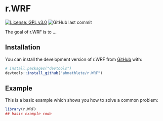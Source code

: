 
# r.WRF

<!-- badges: start -->
[![License: GPL v3.0](https://img.shields.io/badge/License-GPL%20v3-blue.svg)](http://www.gnu.org/licenses/gpl-3.0)
![GitHub last commit](https://img.shields.io/github/last-commit/ahmathlete/r.WRF)
<!-- badges: end -->

The goal of r.WRF is to ...

## Installation

You can install the development version of r.WRF from [GitHub](https://github.com/) with:

``` r
# install.packages("devtools")
devtools::install_github("ahmathlete/r.WRF")
```

## Example

This is a basic example which shows you how to solve a common problem:

``` r
library(r.WRF)
## basic example code
```

